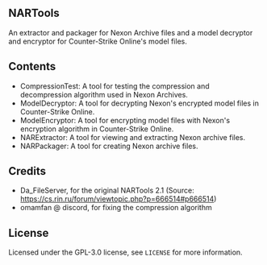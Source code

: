 ## NARTools
An extractor and packager for Nexon Archive files and a model decryptor and encryptor for Counter-Strike Online's model files.

## Contents
- CompressionTest: A tool for testing the compression and decompression algorithm used in Nexon Archives.
- ModelDecryptor: A tool for decrypting Nexon's encrypted model files in Counter-Strike Online.
- ModelEncryptor: A tool for encrypting model files with Nexon's encryption algorithm in Counter-Strike Online.
- NARExtractor: A tool for viewing and extracting Nexon archive files.
- NARPackager: A tool for creating Nexon archive files.

## Credits
- Da_FileServer, for the original NARTools 2.1 (Source: https://cs.rin.ru/forum/viewtopic.php?p=666514#p666514)
- omamfan @ discord, for fixing the compression algorithm

## License
Licensed under the GPL-3.0 license, see `LICENSE` for more information.

